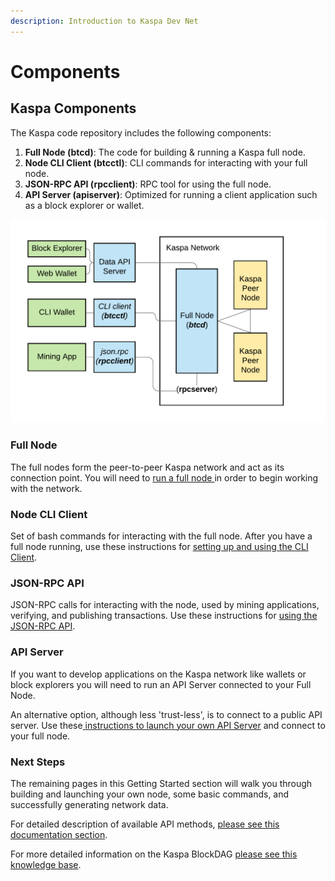 ```yaml
---
description: Introduction to Kaspa Dev Net
---
```


# Components

## Kaspa Components

The Kaspa code repository includes the following components:

1. **Full Node \(btcd\)**: The code for building & running a Kaspa full node.
2. **Node CLI Client \(btcctl\)**: CLI commands for interacting with your full node.
3. **JSON-RPC API \(rpcclient\)**: RPC tool for using the full node.
4. **API Server \(apiserver\)**: Optimized for running a client application such as a block explorer or wallet.

![Kaspa Node Architecture](../.gitbook/assets/kaspa-node-architecture-2.png)

### Full Node

The full nodes form the peer-to-peer Kaspa network and act as its connection point.  You will need to [run a full node ](running-a-node/)in order to begin working with the network.

### Node CLI Client

Set of bash commands for interacting with the full node.  After you have a full node running, use these instructions for [setting up and using the CLI Client](running-a-node/interact-with-a-node/node-cli-interface.md).

### JSON-RPC API

JSON-RPC calls for interacting with the node, used by mining applications, verifying, and publishing transactions.  Use these instructions for [using the JSON-RPC API](running-a-node/interact-with-a-node/node-json-rpc-api.md).

### API Server

If you want to develop applications on the Kaspa network like wallets or block explorers you will need to run an API Server connected to your Full Node.   

An alternative option, although less 'trust-less', is to connect to a public API server.  Use these[ instructions to launch your own API Server](api-server/) and connect to your full node.

### Next Steps

The remaining pages in this Getting Started section will walk you through building and launching your own node, some basic commands, and successfully generating network data.

For detailed description of available API methods, [please see this documentation section](../api-reference/code-ref/apiserver.md).

For more detailed information on the Kaspa BlockDAG [please see this knowledge base](../about-kaspa/kaspa-overview/).

